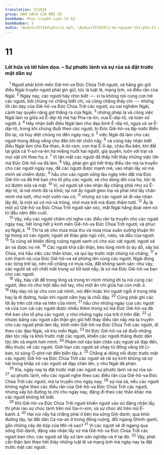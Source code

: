 ```yaml
---
translation: VI1934
group: NĂM SÁCH CỦA MÔI-SE
bookName: Phục-truyền Luật-lệ Ký 
bookNumber: 5
audio: \Audio\VI1934\phu\11.mp3; \Audio\VI1934\1-ms-nguyen-thi\phu\11.mp3
---
```


<div class="title"><h1>11</h1><h3>Lời hứa và lời hăm dọa. – Sự phước lành và sự rủa sả đặt trước mặt dân sự</h3></div>
<span class="verse phu_11_1"> <sup>1</sup> Ngươi phải kính mến Giê-hô-va Đức Chúa Trời ngươi, và hằng gìn giữ điều Ngài truyền ngươi phải gìn giữ, tức là luật lệ, mạng lịnh, và điều răn của Ngài. </span>
<span class="verse phu_11_2"><sup>2</sup> Ngày nay, các ngươi hãy nhìn biết --- vì ta không nói cùng con trẻ các ngươi, bởi chúng nó chẳng biết chi, và cũng chẳng thấy chi --- những lời răn dạy của Giê-hô-va Đức Chúa Trời các ngươi, sự oai nghiêm Ngài, cánh tay quyền năng giơ thẳng ra của Ngài, </span>
<span class="verse phu_11_3"><sup>3</sup> những phép lạ và công việc Ngài làm ra giữa xứ Ê-díp-tô mà hại Pha-ra-ôn, vua Ê-díp-tô, và toàn xứ người.<a data-toggle="tooltip" data-placement="bottom" title="Xu 7:8–12:13">⚓</a></span>
<span class="verse phu_11_4"><sup>4</sup> Hãy nhận biết điều Ngài làm cho đạo binh Ê-díp-tô, ngựa và xe Ê-díp-tô, trong khi chúng đuổi theo các ngươi, bị Đức Giê-hô-va lấp nước Biển Đỏ lại, và hủy diệt chúng nó đến ngày nay;<a data-toggle="tooltip" data-placement="bottom" title="Xu 14:28">⚓</a></span>
<span class="verse phu_11_5"><sup>5</sup> việc Ngài đã làm cho các ngươi trong đồng vắng cho đến khi tới chốn nầy; </span>
<span class="verse phu_11_6"><sup>6</sup> và cũng hãy nhận biết điều Ngài làm cho Đa-than, A-bi-ram, con trai Ê-li-áp, cháu Ru-bên, khi đất tại giữa cả Y-sơ-ra-ên hả miệng nuốt hai người, gia quyến, luôn với trại và mọi vật chi theo họ.<a data-toggle="tooltip" data-placement="bottom" title="Dan 16:31-32">⚓</a></span>
<span class="verse phu_11_7"><sup>7</sup> Vì tận mắt các ngươi đã thấy hết thảy những việc lớn mà Đức Giê-hô-va đã làm. </span>
<span class="verse phu_11_8"><sup>8</sup> Vậy, phải gìn giữ hết thảy điều răn mà ta truyền cho các ngươi ngày nay, để các ngươi được mạnh mẽ, vào nhận lấy xứ mà mình sẽ chiếm được, </span>
<span class="verse phu_11_9"><sup>9</sup> hầu cho các ngươi sống lâu ngày trên đất mà Đức Giê-hô-va đã thề ban cho tổ phụ các ngươi, và cho dòng dõi của họ, tức là xứ đượm sữa và mật. </span>
<span class="verse phu_11_10"><sup>10</sup> Vì, xứ ngươi sẽ vào nhận lấy chẳng phải như xứ Ê-díp-tô, là nơi mình đã ra khỏi; tại nơi ấy ngươi gieo mạ và phải nhờ lấy chân mình mà tưới, như một vườn rau cỏ; </span>
<span class="verse phu_11_11"><sup>11</sup> nhưng xứ các ngươi sẽ đi vào nhận lấy đó, là một xứ có núi và trũng, nhờ mưa trời mà được thấm tưới. </span>
<span class="verse phu_11_12"><sup>12</sup> Ấy là một xứ Giê-hô-va Đức Chúa Trời ngươi săn sóc, mắt Ngài hằng đoái xem nó từ đầu năm đến cuối. <br/></span>
<span class="verse phu_11_13"> <sup>13</sup> Vậy, nếu các ngươi chăm chỉ nghe các điều răn ta truyền cho các ngươi ngày nay, hết lòng hết ý kính mến Giê-hô-va Đức Chúa Trời ngươi, và phục sự Ngài,<a data-toggle="tooltip" data-placement="bottom" title="Le 26:3-5; Phu 7:12-16; 28:1-14">⚓</a></span>
<span class="verse phu_11_14"><sup>14</sup> Thì ta sẽ cho mưa mùa thu và mưa mùa xuân xuống thuận thì tại trong xứ các ngươi; ngươi sẽ thâu góp ngũ cốc, rượu, và dầu của ngươi. </span>
<span class="verse phu_11_15"><sup>15</sup> Ta cũng sẽ khiến đồng ruộng ngươi sanh cỏ cho súc vật ngươi; ngươi sẽ ăn và được no nê. </span>
<span class="verse phu_11_16"><sup>16</sup> Các ngươi khá cẩn thận, kẻo lòng mình bị dụ dỗ, xây bỏ Chúa, mà hầu việc các thần khác, và quì lạy trước mặt chúng nó chăng; </span>
<span class="verse phu_11_17"><sup>17</sup> e cơn thạnh nộ của Đức Giê-hô-va sẽ phừng lên cùng các ngươi, Ngài đóng các từng trời lại, nên nỗi chẳng có mưa nữa, đất không sanh sản: như vậy, các ngươi sẽ vội chết mất trong xứ tốt tươi nầy, là xứ mà Đức Giê-hô-va ban cho các ngươi. <br/></span>
<span class="verse phu_11_18"> <sup>18</sup> Vậy, hãy cất để trong lòng và trong trí mình những lời ta nói cùng các ngươi, đeo nó như một dấu nơi tay, như một ấn chí giữa hai con mắt.<a data-toggle="tooltip" data-placement="bottom" title="Phu 6:6-9">⚓</a></span>
<span class="verse phu_11_19"><sup>19</sup> Hãy dạy nó lại cho con cái mình, nói đến hoặc khi ngươi ngồi ở trong nhà hay là đi đường, hoặc khi ngươi nằm hay là chỗi dậy. </span>
<span class="verse phu_11_20"><sup>20</sup> Cũng phải ghi các lời ấy trên cột nhà và trên cửa mình, </span>
<span class="verse phu_11_21"><sup>21</sup> hầu cho những ngày của các ngươi và của con cái các ngươi được nhiều thêm trong xứ mà Đức Giê-hô-va đã thề ban cho tổ phụ các ngươi, y như những ngày của trời ở trên đất. </span>
<span class="verse phu_11_22"><sup>22</sup> vì nhược bằng các ngươi cẩn thận gìn giữ hết thảy điều răn nầy mà ta truyền cho các ngươi phải làm lấy, kính mến Giê-hô-va Đức Chúa Trời các ngươi, đi theo các đạo Ngài, và tríu mến Ngài, </span>
<span class="verse phu_11_23"><sup>23</sup> thì Đức Giê-hô-va sẽ đuổi những dân tộc nầy ra khỏi trước mặt các ngươi, khiến các ngươi thắng được dân tộc lớn và mạnh hơn mình. </span>
<span class="verse phu_11_24"><sup>24</sup> Phàm nơi nào bàn chân các ngươi sẽ đạp đến, đều thuộc về các ngươi. Giới-hạn các ngươi sẽ chạy từ đồng vắng tới Li-ban, từ sông Ơ-phơ-rát đến biển tây.<a data-toggle="tooltip" data-placement="bottom" title="Gios 1:3-5">⚓</a></span>
<span class="verse phu_11_25"><sup>25</sup> Chẳng ai đứng nổi được trước mặt các ngươi; Giê-hô-va Đức Chúa Trời các ngươi sẽ rải sự kinh khủng và sợ hãi trong khắp xứ các ngươi sẽ đạp chân lên, y như Ngài đã phán. <br/></span>
<span class="verse phu_11_26"> <sup>26</sup> Kìa, ngày nay ta đặt trước mặt các ngươi sự phước lành và sự rủa sả: </span>
<span class="verse phu_11_27"><sup>27</sup> sự phước lành, nếu các ngươi nghe theo các điều răn của Giê-hô-va Đức Chúa Trời các ngươi, mà ta truyền cho ngày nay; </span>
<span class="verse phu_11_28"><sup>28</sup> sự rủa sả, nếu các ngươi không nghe theo các điều răn của Giê-hô-va Đức Chúa Trời các ngươi, nhưng xây bỏ đường ta chỉ cho ngày nay, đặng đi theo các thần khác mà các ngươi không hề biết. <br/></span>
<span class="verse phu_11_29"> <sup>29</sup> Khi Giê-hô-va Đức Chúa Trời ngươi khiến ngươi vào xứ đặng nhận lấy, thì phải rao sự chúc lành trên núi Ga-ri-xim, và sự chúc dữ trên núi Ê-banh.<a data-toggle="tooltip" data-placement="bottom" title="Phu 27:11-14; Gios 8:33-35">⚓</a></span>
<span class="verse phu_11_30"><sup>30</sup> Hai núi nầy há chẳng phải ở bên kia sông Giô-đanh, qua khỏi đường tây, tại đất dân Ca-na-an ở trong đồng ruộng, đối ngang Ghinh-ganh, gần những cây dẻ bộp của Mô-rê sao? </span>
<span class="verse phu_11_31"><sup>31</sup> Vì các ngươi sẽ đi ngang qua sông Giô-đanh, đặng vào nhận lấy xứ mà Giê-hô-va Đức Chúa Trời các ngươi ban cho; các ngươi sẽ lấy xứ làm sản nghiệp và ở tại đó. </span>
<span class="verse phu_11_32"><sup>32</sup> Vậy, phải cẩn thận làm theo hết thảy những luật lệ và mạng lịnh mà ngày nay ta đặt trước mặt các ngươi. <br/></span>
